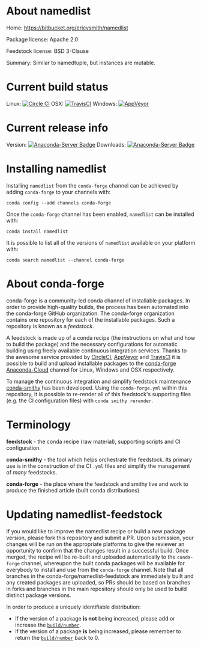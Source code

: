 About namedlist
===============

Home: https://bitbucket.org/ericvsmith/namedlist

Package license: Apache 2.0

Feedstock license: BSD 3-Clause

Summary: Similar to namedtuple, but instances are mutable.



Current build status
====================

Linux: [![Circle CI](https://circleci.com/gh/conda-forge/namedlist-feedstock.svg?style=shield)](https://circleci.com/gh/conda-forge/namedlist-feedstock)
OSX: [![TravisCI](https://travis-ci.org/conda-forge/namedlist-feedstock.svg?branch=master)](https://travis-ci.org/conda-forge/namedlist-feedstock)
Windows: [![AppVeyor](https://ci.appveyor.com/api/projects/status/github/conda-forge/namedlist-feedstock?svg=True)](https://ci.appveyor.com/project/conda-forge/namedlist-feedstock/branch/master)

Current release info
====================
Version: [![Anaconda-Server Badge](https://anaconda.org/conda-forge/namedlist/badges/version.svg)](https://anaconda.org/conda-forge/namedlist)
Downloads: [![Anaconda-Server Badge](https://anaconda.org/conda-forge/namedlist/badges/downloads.svg)](https://anaconda.org/conda-forge/namedlist)

Installing namedlist
====================

Installing `namedlist` from the `conda-forge` channel can be achieved by adding `conda-forge` to your channels with:

```
conda config --add channels conda-forge
```

Once the `conda-forge` channel has been enabled, `namedlist` can be installed with:

```
conda install namedlist
```

It is possible to list all of the versions of `namedlist` available on your platform with:

```
conda search namedlist --channel conda-forge
```


About conda-forge
=================

conda-forge is a community-led conda channel of installable packages.
In order to provide high-quality builds, the process has been automated into the
conda-forge GitHub organization. The conda-forge organization contains one repository
for each of the installable packages. Such a repository is known as a *feedstock*.

A feedstock is made up of a conda recipe (the instructions on what and how to build
the package) and the necessary configurations for automatic building using freely
available continuous integration services. Thanks to the awesome service provided by
[CircleCI](https://circleci.com/), [AppVeyor](http://www.appveyor.com/)
and [TravisCI](https://travis-ci.org/) it is possible to build and upload installable
packages to the [conda-forge](https://anaconda.org/conda-forge)
[Anaconda-Cloud](http://docs.anaconda.org/) channel for Linux, Windows and OSX respectively.

To manage the continuous integration and simplify feedstock maintenance
[conda-smithy](http://github.com/conda-forge/conda-smithy) has been developed.
Using the ``conda-forge.yml`` within this repository, it is possible to re-render all of
this feedstock's supporting files (e.g. the CI configuration files) with ``conda smithy rerender``.


Terminology
===========

**feedstock** - the conda recipe (raw material), supporting scripts and CI configuration.

**conda-smithy** - the tool which helps orchestrate the feedstock.
                   Its primary use is in the construction of the CI ``.yml`` files
                   and simplify the management of *many* feedstocks.

**conda-forge** - the place where the feedstock and smithy live and work to
                  produce the finished article (built conda distributions)


Updating namedlist-feedstock
============================

If you would like to improve the namedlist recipe or build a new
package version, please fork this repository and submit a PR. Upon submission,
your changes will be run on the appropriate platforms to give the reviewer an
opportunity to confirm that the changes result in a successful build. Once
merged, the recipe will be re-built and uploaded automatically to the
`conda-forge` channel, whereupon the built conda packages will be available for
everybody to install and use from the `conda-forge` channel.
Note that all branches in the conda-forge/namedlist-feedstock are
immediately built and any created packages are uploaded, so PRs should be based
on branches in forks and branches in the main repository should only be used to
build distinct package versions.

In order to produce a uniquely identifiable distribution:
 * If the version of a package **is not** being increased, please add or increase
   the [``build/number``](http://conda.pydata.org/docs/building/meta-yaml.html#build-number-and-string).
 * If the version of a package **is** being increased, please remember to return
   the [``build/number``](http://conda.pydata.org/docs/building/meta-yaml.html#build-number-and-string)
   back to 0.
